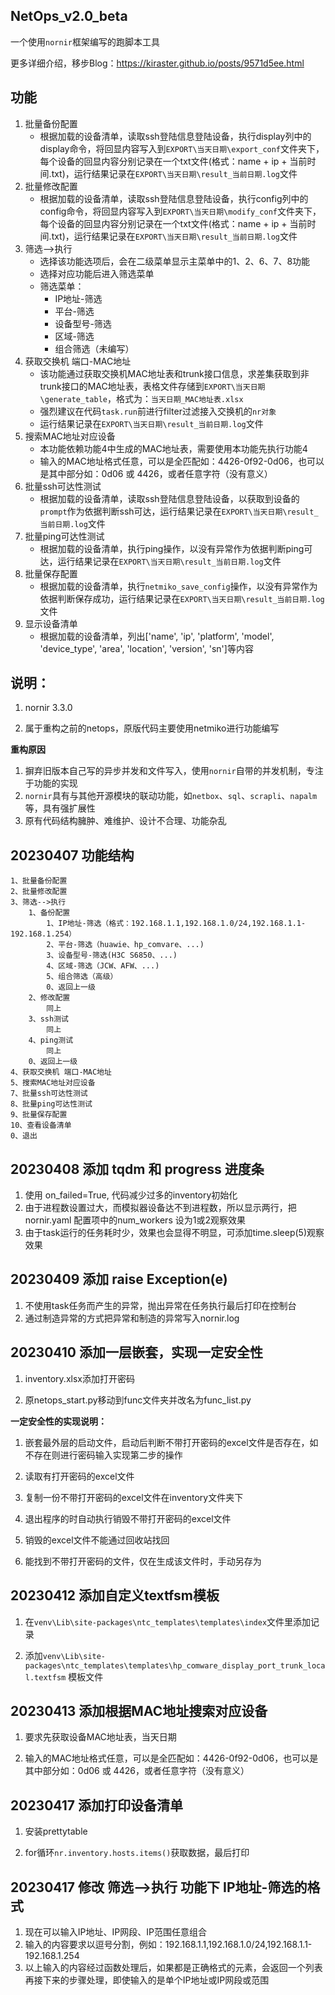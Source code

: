 ## NetOps_v2.0_beta

一个使用`nornir`框架编写的跑脚本工具

更多详细介绍，移步Blog：https://kiraster.github.io/posts/9571d5ee.html

## 功能

1. 批量备份配置
   - 根据加载的设备清单，读取ssh登陆信息登陆设备，执行display列中的display命令，将回显内容写入到`EXPORT\当天日期\export_conf`文件夹下，每个设备的回显内容分别记录在一个txt文件(格式：name + ip + 当前时间.txt)，运行结果记录在`EXPORT\当天日期\result_当前日期.log`文件
2. 批量修改配置
   - 根据加载的设备清单，读取ssh登陆信息登陆设备，执行config列中的config命令，将回显内容写入到`EXPORT\当天日期\modify_conf`文件夹下，每个设备的回显内容分别记录在一个txt文件(格式：name + ip + 当前时间.txt)，运行结果记录在`EXPORT\当天日期\result_当前日期.log`文件
3. 筛选-->执行
   - 选择该功能选项后，会在二级菜单显示主菜单中的1、2、6、7、8功能
   - 选择对应功能后进入筛选菜单
   - 筛选菜单：
     -  IP地址-筛选
     -  平台-筛选
     -  设备型号-筛选
     -  区域-筛选
     -  组合筛选（未编写）
4. 获取交换机 端口-MAC地址  
   - 该功能通过获取交换机MAC地址表和trunk接口信息，求差集获取到非trunk接口的MAC地址表，表格文件存储到`EXPORT\当天日期\generate_table`，格式为：`当天日期_MAC地址表.xlsx`
   - 强烈建议在代码`task.run`前进行filter过滤接入交换机的`nr对象`
   - 运行结果记录在`EXPORT\当天日期\result_当前日期.log`文件
5. 搜索MAC地址对应设备
   - 本功能依赖功能4中生成的MAC地址表，需要使用本功能先执行功能4
   - 输入的MAC地址格式任意，可以是全匹配如：4426-0f92-0d06，也可以是其中部分如：0d06 或 4426，或者任意字符（没有意义）
6. 批量ssh可达性测试
   - 根据加载的设备清单，读取ssh登陆信息登陆设备，以获取到设备的`prompt`作为依据判断ssh可达，运行结果记录在`EXPORT\当天日期\result_当前日期.log`文件
7. 批量ping可达性测试
   - 根据加载的设备清单，执行ping操作，以没有异常作为依据判断ping可达，运行结果记录在`EXPORT\当天日期\result_当前日期.log`文件
8. 批量保存配置
   - 根据加载的设备清单，执行`netmiko_save_config`操作，以没有异常作为依据判断保存成功，运行结果记录在`EXPORT\当天日期\result_当前日期.log`文件
9. 显示设备清单
   - 根据加载的设备清单，列出['name', 'ip', 'platform', 'model', 'device_type', 'area', 'location', 'version', 'sn']等内容


## 说明：

1. nornir 3.3.0

2. 属于重构之前的netops，原版代码主要使用netmiko进行功能编写

**重构原因**

1. 摒弃旧版本自己写的异步并发和文件写入，使用`nornir`自带的并发机制，专注于功能的实现
2. `nornir`具有与其他开源模块的联动功能，如`netbox`、`sql`、`scrapli`、`napalm`等，具有强扩展性
3. 原有代码结构臃肿、难维护、设计不合理、功能杂乱

## 20230407 功能结构

```
1、批量备份配置
2、批量修改配置
3、筛选-->执行
    1、备份配置
        1、IP地址-筛选（格式：192.168.1.1,192.168.1.0/24,192.168.1.1-192.168.1.254）
        2、平台-筛选（huawie、hp_comvare、...)
        3、设备型号-筛选(H3C S6850、...)
        4、区域-筛选（JCW、AFW、...)
        5、组合筛选（高级）
        0、返回上一级
    2、修改配置
    	同上
    3、ssh测试
    	同上
    4、ping测试
    	同上
    0、返回上一级
4、获取交换机 端口-MAC地址
5、搜索MAC地址对应设备
7、批量ssh可达性测试
8、批量ping可达性测试
9、批量保存配置
10、查看设备清单
0、退出
```

## 20230408 添加 tqdm 和 progress 进度条

1. 使用 on_failed=True, 代码减少过多的inventory初始化
2. 由于进程数设置过大，而模拟器设备达不到进程数，所以显示两行，把nornir.yaml 配置项中的num_workers 设为1或2观察效果
3. 由于task运行的任务耗时少，效果也会显得不明显，可添加time.sleep(5)观察效果


## 20230409 添加 raise Exception(e)
1. 不使用task任务而产生的异常，抛出异常在任务执行最后打印在控制台
2. 通过制造异常的方式把异常和制造的异常写入nornir.log

## 20230410 添加一层嵌套，实现一定安全性
1. inventory.xlsx添加打开密码

2. 原netops_start.py移动到func文件夹并改名为func_list.py


**一定安全性的实现说明：**

1. 嵌套最外层的启动文件，启动后判断不带打开密码的excel文件是否存在，如不存在则进行密码输入实现第二步的操作

2. 读取有打开密码的excel文件

3. 复制一份不带打开密码的excel文件在inventory文件夹下

4. 退出程序的时自动执行销毁不带打开密码的excel文件

5. 销毁的excel文件不能通过回收站找回

6. 能找到不带打开密码的文件，仅在生成该文件时，手动另存为


## 20230412 添加自定义textfsm模板
1. 在`venv\Lib\site-packages\ntc_templates\templates\index`文件里添加记录

2. 添加`venv\Lib\site-packages\ntc_templates\templates\hp_comware_display_port_trunk_local.textfsm` 模板文件


## 20230413 添加根据MAC地址搜索对应设备
1. 要求先获取设备MAC地址表，当天日期

2. 输入的MAC地址格式任意，可以是全匹配如：4426-0f92-0d06，也可以是其中部分如：0d06 或 4426，或者任意字符（没有意义）

## 20230417 添加打印设备清单

1. 安装prettytable

2. for循环`nr.inventory.hosts.items()`获取数据，最后打印

## 20230417 修改 筛选-->执行 功能下 IP地址-筛选的格式

1. 现在可以输入IP地址、IP网段、IP范围任意组合
2. 输入的内容要求以逗号分割，例如：192.168.1.1,192.168.1.0/24,192.168.1.1-192.168.1.254
3. 以上输入的内容经过函数处理后，如果都是正确格式的元素，会返回一个列表再接下来的步骤处理，即使输入的是单个IP地址或IP网段或范围
